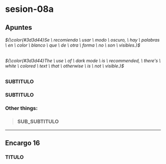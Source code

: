 # sesion-08a

## Apuntes
###### ${\color{#3d3d44}Se \ recomienda \ usar \ modo \ oscuro, \ hay \ palabras \ en \ color \ blanco \ que \ de \ otra \ forma \ no \ son \ visibles.}$ <br/>
###### ${\color{#3d3d44}The \ use \ of \ dark mode \ is \ recommended, \ there's \ white \ colored \ text \ that \ otherwise \ is \ not \ visible.}$ <br/>

### SUBTITULO


### SUBTITULO


### Other things: <!-- Things to organize + random stuff -->
> ### SUB_SUBTITULO

-----------------------------------------------------------------------------------------------------------
## Encargo 16 <!-- cada persona del grupo debe subir a su README: qué llevan hasta el final de esta sesión, qué sí funciona, qué funciona casi, qué no funciona. después subir nueva versión del código y de la documentación, del trabajo que hagan entre 8a y 9a -->
### TITULO


